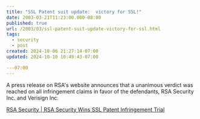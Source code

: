 ```yaml
---
title: "SSL Patent suit update:  victory for SSL!"
date: 2003-03-21T11:23:00.000-08:00
published: true
url: /2003/03/ssl-patent-suit-update-victory-for-ssl.html
tags:
  - security
  - post
created: 2024-10-06 21:27:14-07:00
updated: 2024-10-10 10:49:43-07:00

---07:00
---
```


A press release on RSA's website announces that a unanimous verdict was reached on all infringement claims in favor of the defendants, RSA Security Inc. and Verisign Inc.  
  
[RSA Security | RSA Security Wins SSL Patent Infringement Trial](http://www.rsasecurity.com/company/news/releases/pr.asp?doc_id=1577 "RSA Security | RSA Security Wins SSL Patent Infringement Trial")